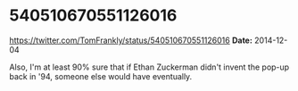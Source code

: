 # 540510670551126016
https://twitter.com/TomFrankly/status/540510670551126016
**Date:** 2014-12-04

Also, I'm at least 90% sure that if Ethan Zuckerman didn't invent the pop-up back in '94, someone else would have eventually.
